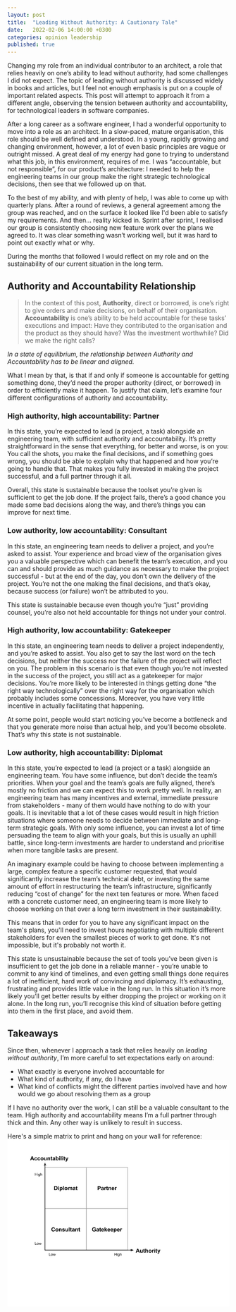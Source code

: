 ```yaml
---
layout: post
title:  "Leading Without Authority: A Cautionary Tale"
date:   2022-02-06 14:00:00 +0300
categories: opinion leadership
published: true
---
```

Changing my role from an individual contributor to an architect, a role that relies heavily on one’s ability to lead without authority, had some challenges I did not expect.
The topic of leading without authority is discussed widely in books and articles, but I feel not enough emphasis is put on a couple of important related aspects.
This post will attempt to approach it from a different angle, observing the tension between authority and accountability, for technological leaders in software companies.

After a long career as a software engineer, I had a wonderful opportunity to move into a role as an architect. In a slow-paced, mature organisation, this role should be well defined and understood. In a young, rapidly growing and changing environment, however, a lot of even basic principles are vague or outright missed. A great deal of my energy had gone to trying to understand what this job, in this environment, requires of me.
I was “accountable, but not responsible”, for our product’s architecture: I needed to help the engineering teams in our group make the right strategic technological decisions, then see that we followed up on that.

To the best of my ability, and with plenty of help, I was able to come up with quarterly plans. After a round of reviews, a general agreement among the group was reached, and on the surface it looked like I'd been able to satisfy my requirements.
And then… reality kicked in. Sprint after sprint, I realised our group is consistently choosing new feature work over the plans we agreed to. It was clear something wasn’t working well, but it was hard to point out exactly what or why.

During the months that followed I would reflect on my role and on the sustainability of our current situation in the long term.

## Authority and Accountability Relationship

> In the context of this post, **Authority**, direct or borrowed, is one’s right to give orders and make decisions, on behalf of their organisation.
**Accountability** is one’s ability to be held accountable for these tasks’ executions and impact: Have they contributed to the organisation and the product as they should have? Was the investment worthwhile? Did we make the right calls?

*In a state of equilibrium, the relationship between Authority and Accountability has to be linear and aligned.*

What I mean by that, is that if and only if someone is accountable for getting something done, they’d need the proper authority (direct, or borrowed) in order to efficiently make it happen. To justify that claim, let’s examine four different configurations of authority and accountability.

### High authority, high accountability: Partner

In this state, you’re expected to lead (a project, a task) alongside an engineering team, with sufficient authority and accountability. It’s pretty straightforward in the sense that everything, for better and worse, is on you: You call the shots, you make the final decisions, and if something goes wrong, you should be able to explain why that happened and how you’re going to handle that. That makes you fully invested in making the project successful, and a full partner through it all.

Overall, this state is sustainable because the toolset you’re given is sufficient to get the job done. If the project fails, there’s a good chance you made some bad decisions along the way, and there’s things you can improve for next time.

### Low authority, low accountability: Consultant

In this state, an engineering team needs to deliver a project, and you’re asked to assist. Your experience and broad view of the organisation gives you a valuable perspective which can benefit the team’s execution, and you can and should provide as much guidance as necessary to make the project successful - but at the end of the day, you don’t own the delivery of the project. You’re not the one making the final decisions, and that’s okay, because success (or failure) won’t be attributed to you.

This state is sustainable because even though you’re “just” providing counsel, you’re also not held accountable for things not under your control.

### High authority, low accountability: Gatekeeper

In this state, an engineering team needs to deliver a project independently, and you’re asked to assist. You also get to say the last word on the tech decisions, but neither the success nor the failure of the project will reflect on you.
The problem in this scenario is that even though you’re not invested in the success of the project, you still act as a gatekeeper for major decisions. You’re more likely to be interested in things getting done “the right way technologically” over the right way for the organisation which probably includes some concessions. Moreover, you have very little incentive in actually facilitating that happening.

At some point, people would start noticing you’ve become a bottleneck and that you generate more noise than actual help, and you’ll become obsolete. That’s why this state is not sustainable.

### Low authority, high accountability: Diplomat

In this state, you’re expected to lead (a project or a task) alongside an engineering team. You have some influence, but don’t decide the team’s priorities.
When your goal and the team’s goals are fully aligned, there’s mostly no friction and we can expect this to work pretty well. In reality, an engineering team has many incentives and external, immediate pressure from stakeholders - many of them would have nothing to do with your goals. It is inevitable that a lot of these cases would result in high friction situations where someone needs to decide between immediate and long-term strategic goals. With only some influence, you can invest a lot of time persuading the team to align with your goals, but this is usually an uphill battle, since long-term investments are harder to understand and prioritise when more tangible tasks are present.

An imaginary example could be having to choose between implementing a large, complex feature a specific customer requested, that would significantly increase the team’s technical debt, or investing the same amount of effort in restructuring the team’s infrastructure, significantly reducing “cost of change” for the next ten features or more. When faced with a concrete customer need, an engineering team is more likely to choose working on that over a long term investment in their sustainability.

This means that in order for you to have any significant impact on the team's plans, you'll need to invest hours negotiating with multiple different stakeholders for even the smallest pieces of work to get done. It's not impossible, but it's probably not worth it.

This state is unsustainable because the set of tools you’ve been given is insufficient to get the job done in a reliable manner - you’re unable to commit to any kind of timelines, and even getting small things done requires a lot of inefficient, hard work of convincing and diplomacy. It’s exhausting, frustrating and provides little value  in the long run. In this situation it’s more likely you’ll get better results by either dropping the project or working on it alone. In the long run, you’ll recognise this kind of situation before getting into them in the first place, and avoid them.

## Takeaways

Since then, whenever I approach a task that relies heavily on *leading without authority*, I’m more careful to set expectations early on around:
* What exactly is everyone involved accountable for
* What kind of authority, if any, do I have
* What kind of conflicts might the different parties involved have and how would we go about resolving them as a group

If I have no authority over the work, I can still be a valuable consultant to the team. High authority and accountability means I’m a full partner through thick and thin. Any other way is unlikely to result in success.

Here's a simple matrix to print and hang on your wall for reference:
![authority-accountability-matrix](/assets/authority-accountability-1.png)
